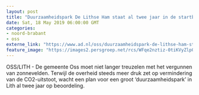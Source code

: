 ```yaml
---
layout: post
title: "Duurzaamheidspark De Lithse Ham staat al twee jaar in de startblokken; ‘nu snel meters maken’"
date: Sat, 18 May 2019 06:00:00 GMT
categories: 
- noord-brabant 
- oss 
externe_link: "https://www.ad.nl/oss/duurzaamheidspark-de-lithse-ham-staat-al-twee-jaar-in-de-startblokken-nu-snel-meters-maken~abdaeb07/"
feature_image: "https://images2.persgroep.net/rcs/WFqe2nztiz-0tiKVyZlp0Ln5tN4/diocontent/134204212/_fitwidth/400/?appId=21791a8992982cd8da851550a453bd7f&quality=0.7"
---
```


OSS/LITH - De gemeente Oss moet niet langer treuzelen met het vergunnen van zonnevelden. Terwijl de overheid steeds meer druk zet op vermindering van de CO2-uitstoot, wacht een plan voor een groot ‘duurzaamheidspark’ in Lith al twee jaar op beoordeling.
